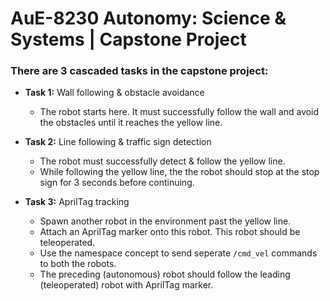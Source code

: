 # AuE-8230 Autonomy: Science & Systems | Capstone Project

### There are 3 cascaded tasks in the capstone project:

- **Task 1:** Wall following & obstacle avoidance 
  - The robot starts here. It must successfully follow the wall and avoid the obstacles until it reaches the yellow line.

- **Task 2:** Line following & traffic sign detection
  - The robot must successfully detect & follow the yellow line.
  - While following the yellow line, the the robot should stop at the stop sign for 3 seconds before continuing.

- **Task 3:** AprilTag tracking
  - Spawn another robot in the environment past the yellow line.
  - Attach an AprilTag marker onto this robot. This robot should be teleoperated.
  - Use the namespace concept to send seperate `/cmd_vel` commands to both the robots.
  - The preceding (autonomous) robot should follow the leading (teleoperated) robot with AprilTag marker.
